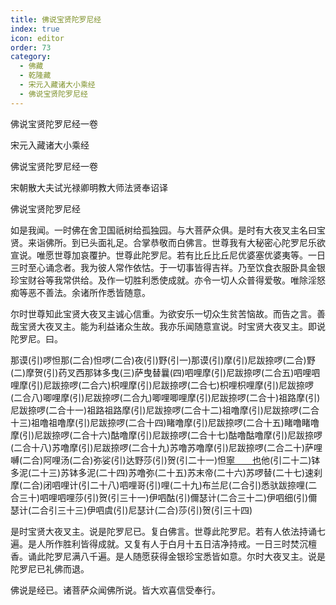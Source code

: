 ```yaml
---
title: 佛说宝贤陀罗尼经
index: true
icon: editor
order: 73
category:
  - 佛藏
  - 乾隆藏
  - 宋元入藏诸大小乘经
  - 佛说宝贤陀罗尼经
---
```


佛说宝贤陀罗尼经一卷  

宋元入藏诸大小乘经  

佛说宝贤陀罗尼经一卷  

宋朝散大夫试光禄卿明教大师法贤奉诏译  

佛说宝贤陀罗尼经  

如是我闻。一时佛在舍卫国祇树给孤独园。与大菩萨众俱。是时有大夜叉主名曰宝贤。来诣佛所。到已头面礼足。合掌恭敬而白佛言。世尊我有大秘密心陀罗尼乐欲宣说。唯愿世尊加哀覆护。世尊此陀罗尼。若有比丘比丘尼优婆塞优婆夷等。一日三时至心诵念者。我为彼人常作依怙。于一切事皆得吉祥。乃至饮食衣服卧具金银珍宝财谷等我常供给。及作一切胜利悉使成就。亦令一切人众普得爱敬。唯除淫怒痴等恶不善法。余诸所作悉皆随意。  

尔时世尊知此宝贤大夜叉主诚心信重。为欲安乐一切众生贫苦恼故。而告之言。善哉宝贤大夜叉主。能为利益诸众生故。我亦乐闻随意宣说。时宝贤大夜叉主。即说陀罗尼。曰。  

那谟(引)啰怛那(二合)怛啰(二合)夜(引)野(引一)那谟(引)摩(引)尼跋捺啰(二合)野(二)摩贺(引)药叉西那钵多曳(三)萨曳替曩(四)呬哩摩(引)尼跋捺啰(二合五)呬哩呬哩摩(引)尼跋捺啰(二合六)枳哩摩(引)尼跋捺啰(二合七)枳哩枳哩摩(引)尼跋捺啰(二合八)唧哩摩(引)尼跋捺啰(二合九)唧哩唧哩摩(引)尼跋捺啰(二合十)祖路摩(引)尼跋捺啰(二合十一)祖路祖路摩(引)尼跋捺啰(二合十二)祖噜摩(引)尼跋捺啰(二合十三)祖噜祖噜摩(引)尼跋捺啰(二合十四)睹噜摩(引)尼跋捺啰(二合十五)睹噜睹噜摩(引)尼跋捺啰(二合十六)酤噜摩(引)尼跋捺啰(二合十七)酤噜酤噜摩(引)尼跋捺啰(二合十八)苏噜摩(引)尼跋捺啰(二合十九)苏噜苏噜摩(引)尼跋捺啰(二合二十)萨哩嚩(二合)阿哩汤(二合)弥娑(引)达野莎(引)贺(引二十一)怛[寧　　也](切身)他(引二十二)钵多泥(二十三)苏钵多泥(二十四)苏噜弥(二十五)苏末帝(二十六)苏啰替(二十七)速刹摩(二合)闭呬哩计(引二十八)呬哩哥(引)哩(二十九)布兰尼(二合引)悉驮跋捺哩(二合三十)呬哩呬哩莎(引)贺(引三十一)伊呬酤(引)儞瑟计(二合三十二)伊呬细(引)儞瑟计(二合引三十三)伊呬虞(引)尼瑟计(二合)莎(引)贺(引三十四)  

是时宝贤大夜叉主。说是陀罗尼已。复白佛言。世尊此陀罗尼。若有人依法持诵七遍。是人所作胜利皆得成就。又复有人于白月十五日洁净持戒。一日三时焚沉檀香。诵此陀罗尼满八千遍。是人随愿获得金银珍宝悉皆如意。尔时大夜叉主。说是陀罗尼已礼佛而退。  

佛说是经已。诸菩萨众闻佛所说。皆大欢喜信受奉行。  
